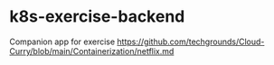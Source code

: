 # k8s-exercise-backend
Companion app for exercise https://github.com/techgrounds/Cloud-Curry/blob/main/Containerization/netflix.md
